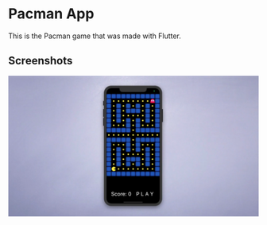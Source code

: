 # Pacman App

This is the Pacman game that was made with Flutter.

## Screenshots

<img src="./lib/images/screenshot.png">
